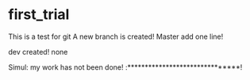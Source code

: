 # first_trial
This is a test for git
A new branch is created!
Master add one line!


dev created!
none


Simul: my work has not been done!
:*******************************!
